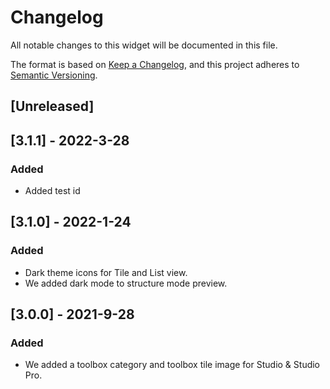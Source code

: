 # Changelog

All notable changes to this widget will be documented in this file.

The format is based on [Keep a Changelog](https://keepachangelog.com/en/1.0.0/), and this project adheres to [Semantic Versioning](https://semver.org/spec/v2.0.0.html).

## [Unreleased]

## [3.1.1] - 2022-3-28

### Added

-   Added test id

## [3.1.0] - 2022-1-24

### Added

-   Dark theme icons for Tile and List view.
-   We added dark mode to structure mode preview.

## [3.0.0] - 2021-9-28

### Added

-   We added a toolbox category and toolbox tile image for Studio & Studio Pro.
